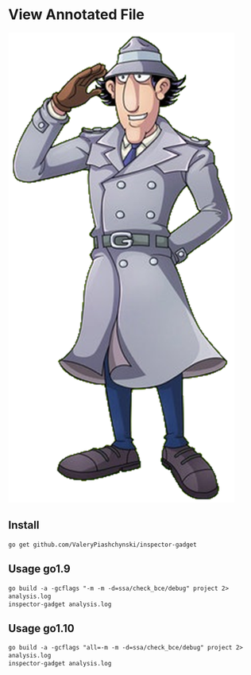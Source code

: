 # View Annotated File

![InspectorGadget](/Inspector_Gadget.png?raw=true "IG")

## Install

```
go get github.com/ValeryPiashchynski/inspector-gadget
```

## Usage go1.9

```
go build -a -gcflags "-m -m -d=ssa/check_bce/debug" project 2> analysis.log
inspector-gadget analysis.log
```

## Usage go1.10

```
go build -a -gcflags "all=-m -m -d=ssa/check_bce/debug" project 2> analysis.log
inspector-gadget analysis.log
```
